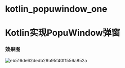 # kotlin_popuwindow_one
# Kotlin实现PopuWindow弹窗
### 效果图

![eb516de62dedb29b95f40f1556a852a](https://user-images.githubusercontent.com/70384877/117636749-b5a9d280-b1b3-11eb-9ecb-5e9f8a264f9b.jpg)

